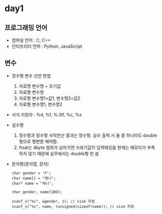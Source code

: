 # day1
## 프로그래밍 언어
* 컴파일 언어 : C, C++
* 인터프리터 언어 : Python, JavaScript

## 변수
* 정수형 변수 선언 방법
    1. 자료명 변수명 = 초기값
    2. 자료형 변수명
    3. 자료형 변수명1=값1, 변수명2=값2
    4. 자료형 변수명1, 변수명2

* 서식 지정자 : %d, %f, %.3lf, %c, %s

* 실수형
    1. 정수형과 정수형 사칙연산 결과는 정수형. 실수 출력 시 둘 중 하나라도 double형으로 형변환 해야함.
    2. float는 4byte 범위가 넘어가면 쓰레기값이 입력돼있음 현재는 메모리가 부족하지 않기 때문에 실무에서는 double형 만 씀

* 문자형(문자열, 문자)
    ```
    char gender = 'F';
    char name[] = "제니";
    char* name = "제니";
    ```
    ```
    char gender, name[100];
    
    scanf_s("%c", &gender, 1); // size 지정
    scanf_s("%s", name, (unsigned)sizeof(name)); // size 지정
    ```